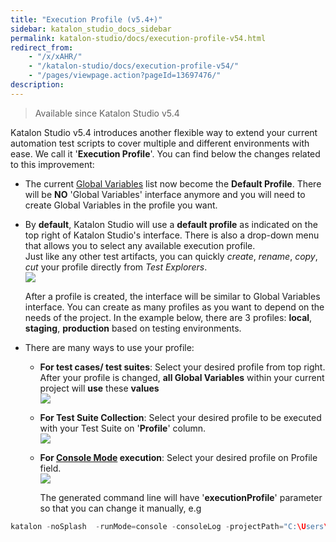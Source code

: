```yaml
---
title: "Execution Profile (v5.4+)" 
sidebar: katalon_studio_docs_sidebar
permalink: katalon-studio/docs/execution-profile-v54.html 
redirect_from:
    - "/x/xAHR/"
    - "/katalon-studio/docs/execution-profile-v54/"
    - "/pages/viewpage.action?pageId=13697476/"
description: 
---
```

> Available since Katalon Studio v5.4

Katalon Studio v5.4 introduces another flexible way to extend your current automation test scripts to cover multiple and different environments with ease. We call it '**Execution Profile**'. You can find below the changes related to this improvement:

*   The current [Global Variables](/display/KD/Variable+Types#VariableTypes-Globalvariables) list now become the **Default Profile**. There will be **NO** 'Global Variables' interface anymore and you will need to create Global Variables in the profile you want.
*   By **default**, Katalon Studio will use a **default profile** as indicated on the top right of Katalon Studio's interface. There is also a drop-down menu that allows you to select any available execution profile.  
    Just like any other test artifacts, you can quickly _create_, _rename_, _copy_, _cut_ your profile directly from _Test Explorers_.   
    ![](../../images/katalon-studio/docs/execution-profile-v54/Untitled3.png)  
      
      
    After a profile is created, the interface will be similar to Global Variables interface. You can create as many profiles as you want to depend on the needs of the project. In the example below, there are 3 profiles: **local**, **staging**, **production** based on testing environments.  
      
    
*   There are many ways to use your profile:
    *   **For test cases/ test suites**: Select your desired profile from top right. After your profile is changed, **all Global Variables** within your current project will **use** these **values**   
        ![](../../images/katalon-studio/docs/execution-profile-v54/Untitled2.png)  
          
        
    *   **For Test Suite Collection**: Select your desired profile to be executed with your Test Suite on '**Profile**' column.  
        ![](../../images/katalon-studio/docs/execution-profile-v54/4.png)  
          
        
    *   **For [Console Mode](/display/KD/Console+Mode+Execution) execution**: Select your desired profile on Profile field.  
        ![](../../images/katalon-studio/docs/execution-profile-v54/5.png)  
          
        The generated command line will have '**executionProfile**' parameter so that you can change it manually, e.g

```groovy
katalon -noSplash  -runMode=console -consoleLog -projectPath="C:\Users\Admin\Katalon Studio\yourProject.prj" -retry=0 -testSuitePath="Test Suites/TS_RegressionTest" -executionProfile="local" -browserType="Chrome (headless)"

```